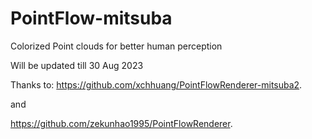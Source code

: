 # PointFlow-mitsuba
Colorized Point clouds for better human perception



Will be updated till 30 Aug 2023


Thanks to:
https://github.com/xchhuang/PointFlowRenderer-mitsuba2.

and 

https://github.com/zekunhao1995/PointFlowRenderer.
